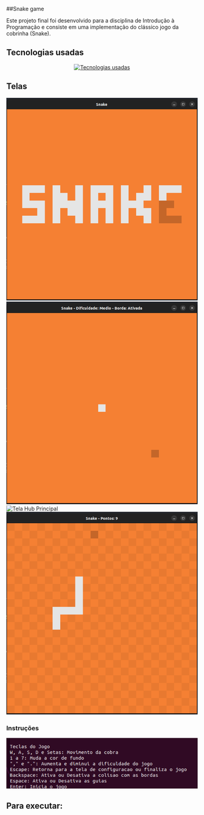 ##Snake game

Este projeto final foi desenvolvido para a disciplina de Introdução à Programação e consiste em uma implementação do clássico jogo da cobrinha (Snake).

## Tecnologias usadas

<div align="center">
  <a href="https://skillicons.dev">
    <img src="https://skillicons.dev/icons?i=c,cmake&theme=dark" alt="Tecnologias usadas" />
  </a>
</div>

## Telas 

<img src="telas/game.png" alt="Tela init" width="600"/>

<img src="telas/game2.png" alt="Tela Cadastro" width="600"/>

<img src="telas/game3" alt="Tela Hub Principal" width="600"/>

<img src="telas/game4.png" alt="Tela Cadastrar Lista" width="600"/>

### Instruções
<img src="telas/instru.png" alt="Tela Deletar Lista" width="600"/>


## Para executar:
```bash

